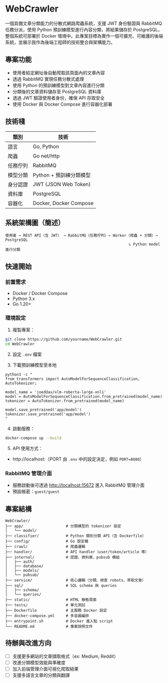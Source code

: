 
# WebCrawler

一個具備文章分類能力的分散式網路爬蟲系統，支援 JWT 身份驗證與 RabbitMQ 任務分派，使用 Python 預訓練模型進行內容分類，將結果儲存於 PostgreSQL，整個系統可部署於 Docker 環境中。此專案目標為實作一個可擴充、可維護的後端系統，並展示我作為後端工程師的技術整合與架構能力。

## 專案功能

- 使用者給定網址後自動爬取該頁面內的文章內容
- 透過 RabbitMQ 實現任務分散式處理
- 使用 Python 的預訓練模型對文章內容進行分類
- 分類後的文章資料儲存至 PostgreSQL 資料庫
- 透過 JWT 驗證使用者身份，確保 API 存取安全
- 使用 Docker 與 Docker Compose 進行容器化部署

## 技術棧

| 類別         | 技術                             |
|--------------|----------------------------------|
| 語言         | Go, Python                       |
| 爬蟲         | Go net/http                      |
| 任務佇列     | RabbitMQ                         |
| 模型分類     | Python + 預訓練分類模型           |
| 身分認證     | JWT (JSON Web Token)             |
| 資料庫       | PostgreSQL                       |
| 容器化       | Docker, Docker Compose           |

## 系統架構圖（簡述）

```
使用者 → REST API（含 JWT） → RabbitMQ（任務佇列）→ Worker（爬蟲 + 分類）→ PostgreSQL
                                                       ↳ Python model 進行分類
```

## 快速開始

### 前置需求

- Docker / Docker Compose
- Python 3.x
- Go 1.20+

### 環境設定

1. 複製專案：
```bash
git clone https://github.com/yourname/WebCrawler.git
cd WebCrawler
```

2. 設定 `.env` 檔案

3. 下載預訓練模型至本地
```
python3 -c "
from transformers import AutoModelForSequenceClassification, AutoTokenizer;

model_name = 'joeddav/xlm-roberta-large-xnli'
model = AutoModelForSequenceClassification.from_pretrained(model_name)
tokenizer = AutoTokenizer.from_pretrained(model_name)

model.save_pretrained('app/model')
tokenizer.save_pretrained('app/model')
"
```

4. 啟動服務：
```bash
docker-compose up --build
```

5. API 使用方式：
- http://localhost:<PORT>（PORT 由 `.env` 中的設定決定，例如 `PORT=8080`）

### RabbitMQ 管理介面
- 服務啟動後可透過 [http://localhost:15672](http://localhost:15672) 進入 RabbitMQ 管理介面
- 預設帳密：`guest/guest`

## 專案結構

```
WebCrawler/
├── app/                   # 分類模型的 tokenizer 設定
│   └── model/
├── classifier/            # Python 類別分類 API（含 Dockerfile）
├── config/                # Go 設定檔
├── crawl/                 # 爬蟲邏輯
├── handler/               # API handler（user/token/article 等）
├── internal/              # 認證、資料庫、pubsub 模組
│   ├── auth/
│   ├── database/
│   ├── models/
│   └── pubsub/
├── service/               # 核心邏輯（分類、檢查 robots、萃取文章）
├── sql/                   # SQL schema 與 queries
│   ├── schema/
│   └── queries/
├── static/                # HTML 靜態頁面
├── tests/                 # 單元測試
├── Dockerfile             # 主服務 Docker 設定
├── docker-compose.yml     # 多容器編排
├── entrypoint.sh          # Docker 進入點 script
└── README.md              # 專案說明文件

```

## 待辦與改進方向

- [ ] 支援更多網站的文章擷取格式（ex: Medium, Reddit）
- [ ] 改進分類模型效能與準確度
- [ ] 加入前端管理介面可視化爬取結果
- [ ] 支援多語言文章的分類與翻譯
